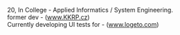 20, In College - Applied Informatics / System Engineering.  
former dev - (www.KKRP.cz)  
Currently developing UI tests for - (www.logeto.com)  
